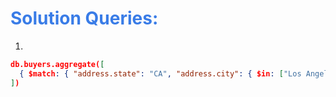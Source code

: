 <h1 style="color:#397ce7">Solution Queries:</h1>

1.

```json
db.buyers.aggregate([
  { $match: { "address.state": "CA", "address.city": { $in: ["Los Angeles", "San Francisco"] } } }
])

```
